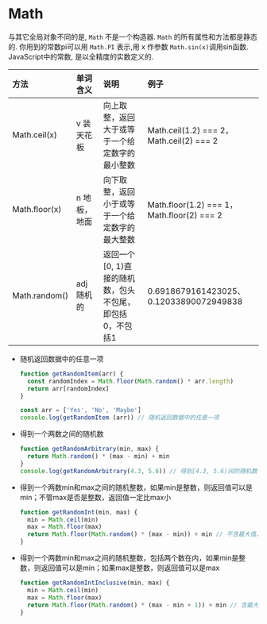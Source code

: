 # Math

与其它全局对象不同的是, `Math` 不是一个构造器.  `Math` 的所有属性和方法都是静态的. 你用到的常数pi可以用 `Math.PI` 表示,用 x 作参数 `Math.sin(x)`调用sin函数. JavaScript中的常数, 是以全精度的实数定义的.

方法 | 单词含义 | 说明 | 例子
:-- | :-- | :-- | :--
Math.ceil(x) | v 装天花板 |  向上取整，返回大于或等于一个给定数字的最小整数 | Math.ceil(1.2) === 2，Math.ceil(2) === 2
Math.floor(x) | n 地板，地面 |  向下取整，返回小于或等于一个给定数字的最大整数 | Math.floor(1.2) === 1，Math.floor(2) === 2
Math.random() | adj 随机的 |  返回一个[0, 1)直接的随机数，包头不包尾，即包括0，不包括1 | 0.6918679161423025、0.12033890072949838

- 随机返回数据中的任意一项

  ```js
  function getRandomItem(arr) {
    const randomIndex = Math.floor(Math.random() * arr.length)
    return arr[randomIndex]
  }

  const arr = ['Yes', 'No', 'Maybe']
  console.log(getRandomItem (arr)) // 随机返回数据中的任意一项
  ```

- 得到一个两数之间的随机数

  ```js
  function getRandomArbitrary(min, max) {
    return Math.random() * (max - min) + min
  }
  console.log(getRandomArbitrary(4.3, 5.6)) // 得到[4.3, 5.6)间的随机数
  ```

- 得到一个两数min和max之间的随机整数，如果min是整数，则返回值可以是min；不管max是否是整数，返回值一定比max小

  ```js
  function getRandomInt(min, max) {
    min = Math.ceil(min)
    max = Math.floor(max)
    return Math.floor(Math.random() * (max - min)) + min // 不含最大值，含最小值
  }
  ```

- 得到一个两数min和max之间的随机整数，包括两个数在内，如果min是整数，则返回值可以是min；如果max是整数，则返回值可以是max

  ```js
  function getRandomIntInclusive(min, max) {
    min = Math.ceil(min)
    max = Math.floor(max)
    return Math.floor(Math.random() * (max - min + 1)) + min // 含最大值，含最小值
  }
  ```
